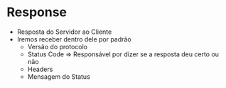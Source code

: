 # Response

- Resposta do Servidor ao Cliente
- Iremos receber dentro dele por padrão
  - Versão do protocolo
  - Status Code => Responsável por dizer se a resposta deu certo ou não
  - Headers
  - Mensagem do Status
